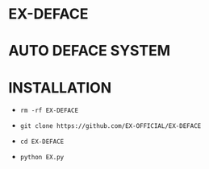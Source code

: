 # EX-DEFACE
# AUTO DEFACE SYSTEM 
# INSTALLATION



- `rm -rf EX-DEFACE`

- `git clone https://github.com/EX-OFFICIAL/EX-DEFACE`

- `cd EX-DEFACE`

- `python EX.py`
